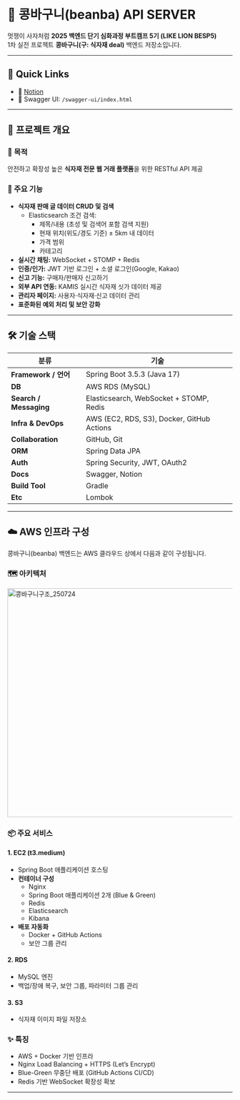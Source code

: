# 🌱 콩바구니(beanba) API SERVER

멋쟁이 사자처럼 **2025 백엔드 단기 심화과정 부트캠프 5기 (LIKE LION BESP5)**  
1차 실전 프로젝트 **콩바구니(구: 식자재 deal)** 백엔드 저장소입니다.

---

## 🔗 Quick Links
- 📘 [Notion](https://www.notion.so/2256e9004b00803b934fd6144e861e0a)
- 🧪 Swagger UI: `/swagger-ui/index.html`

---

## 📌 프로젝트 개요

### 🎯 목적
안전하고 확장성 높은 **식자재 전문 웹 거래 플랫폼**을 위한 RESTful API 제공

### 🧩 주요 기능
- **식자재 판매 글 데이터 CRUD 및 검색**
  - Elasticsearch 조건 검색:
    - 제목/내용 (초성 및 검색어 포함 검색 지원)
    - 현재 위치(위도/경도 기준) ± 5km 내 데이터
    - 가격 범위
    - 카테고리
- **실시간 채팅:** WebSocket + STOMP + Redis
- **인증/인가:** JWT 기반 로그인 + 소셜 로그인(Google, Kakao)
- **신고 기능:** 구매자/판매자 신고하기
- **외부 API 연동:** KAMIS 실시간 식자재 싯가 데이터 제공
- **관리자 페이지:** 사용자·식자재·신고 데이터 관리
- **표준화된 예외 처리 및 보안 강화**

---

## 🛠 기술 스택

| 분류                 | 기술 |
|----------------------|------|
| **Framework / 언어** | Spring Boot 3.5.3 (Java 17) |
| **DB**              | AWS RDS (MySQL) |
| **Search / Messaging** | Elasticsearch, WebSocket + STOMP, Redis |
| **Infra & DevOps**   | AWS (EC2, RDS, S3), Docker, GitHub Actions |
| **Collaboration**    | GitHub, Git |
| **ORM**             | Spring Data JPA |
| **Auth**            | Spring Security, JWT, OAuth2 |
| **Docs**            | Swagger, Notion |
| **Build Tool**      | Gradle |
| **Etc**             | Lombok |

---

## ☁️ AWS 인프라 구성

콩바구니(beanba) 백엔드는 AWS 클라우드 상에서 다음과 같이 구성됩니다.

### 🗺️ 아키텍처
<img width="960" height="513" alt="콩바구니구조_250724" src="https://github.com/user-attachments/assets/1e5b4d1f-6cfa-49ef-97b1-4899d4e4ef24" />

### 📦 주요 서비스

#### 1. EC2 (t3.medium)
- Spring Boot 애플리케이션 호스팅
- **컨테이너 구성**
  - Nginx
  - Spring Boot 애플리케이션 2개 (Blue & Green)
  - Redis
  - Elasticsearch
  - Kibana
- **배포 자동화**
  - Docker + GitHub Actions
  - 보안 그룹 관리

#### 2. RDS
- MySQL 엔진
- 백업/장애 복구, 보안 그룹, 파라미터 그룹 관리

#### 3. S3
- 식자재 이미지 파일 저장소

### ✨ 특징
- AWS + Docker 기반 인프라
- Nginx Load Balancing + HTTPS (Let’s Encrypt)
- Blue-Green 무중단 배포 (GitHub Actions CI/CD)
- Redis 기반 WebSocket 확장성 확보

---
